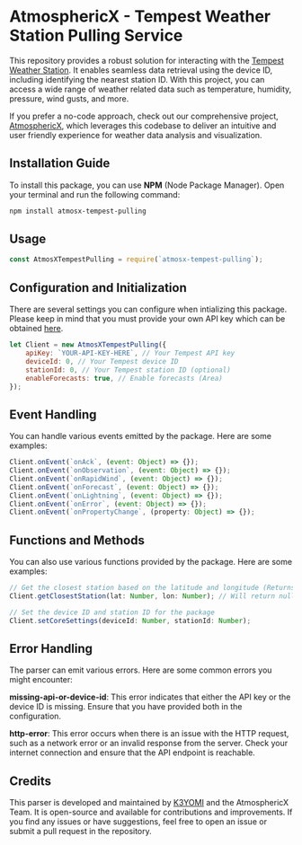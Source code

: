 # AtmosphericX - Tempest Weather Station Pulling Service

This repository provides a robust solution for interacting with the [Tempest Weather Station](https://shop.tempest.earth/products/tempest). It enables seamless data retrieval using the device ID, including identifying the nearest station ID. With this project, you can access a wide range of weather related data such as temperature, humidity, pressure, wind gusts, and more.

If you prefer a no-code approach, check out our comprehensive project, [AtmosphericX](https://github.com/k3yomi/AtmosphericX), which leverages this codebase to deliver an intuitive and user friendly experience for weather data analysis and visualization.

## Installation Guide
To install this package, you can use **NPM** (Node Package Manager). Open your terminal and run the following command:

```bash
npm install atmosx-tempest-pulling
```

## Usage
```js
const AtmosXTempestPulling = require(`atmosx-tempest-pulling`);
```

## Configuration and Initialization

There are several settings you can configure when intializing this package. Please keep in mind that you must provide your own API key which can be obtained [here](https://apidocs.tempestwx.com/reference/quick-start).

```js
let Client = new AtmosXTempestPulling({
    apiKey: `YOUR-API-KEY-HERE`, // Your Tempest API key
    deviceId: 0, // Your Tempest device ID
    stationId: 0, // Your Tempest station ID (optional)
    enableForecasts: true, // Enable forecasts (Area)
});
```


## Event Handling

You can handle various events emitted by the package. Here are some examples:

```js
Client.onEvent(`onAck`, (event: Object) => {});
Client.onEvent(`onObservation`, (event: Object) => {});
Client.onEvent(`onRapidWind`, (event: Object) => {});
Client.onEvent(`onForecast`, (event: Object) => {});
Client.onEvent(`onLightning`, (event: Object) => {});
Client.onEvent(`onError`, (event: Object) => {});
Client.onEvent(`onPropertyChange`, (property: Object) => {});
```

## Functions and Methods
You can also use various functions provided by the package. Here are some examples:
```js
// Get the closest station based on the latitude and longitude (Returns object with station ID, name, and distance)
Client.getClosestStation(lat: Number, lon: Number); // Will return null if no station is found
```

```js
// Set the device ID and station ID for the package
Client.setCoreSettings(deviceId: Number, stationId: Number);
```


## Error Handling
The parser can emit various errors. Here are some common errors you might encounter:

**missing-api-or-device-id**: This error indicates that either the API key or the device ID is missing. Ensure that you have provided both in the configuration.

**http-error**: This error occurs when there is an issue with the HTTP request, such as a network error or an invalid response from the server. Check your internet connection and ensure that the API endpoint is reachable.


## Credits
This parser is developed and maintained by [K3YOMI](https://github.com/K3YOMI) and the AtmosphericX Team. It is open-source and available for contributions and improvements. If you find any issues or have suggestions, feel free to open an issue or submit a pull request in the repository.
